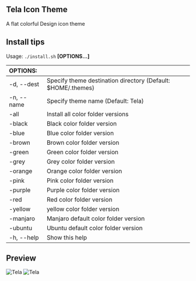 ## Tela Icon Theme
A flat colorful Design icon theme

## Install tips

Usage:  `./install.sh`  **[OPTIONS...]**

|  OPTIONS:           | |
|:--------------------|:-------------|
|-d, --dest           | Specify theme destination directory (Default: $HOME/.themes)|
|-n, --name           | Specify theme name (Default: Tela)|
|-all                 | Install all color folder versions|
|-black               | Black color folder version|
|-blue                | Blue color folder version|
|-brown               | Brown color folder version|
|-green               | Green color folder version|
|-grey                | Grey color folder version|
|-orange              | Orange color folder version|
|-pink                | Pink color folder version|
|-purple              | Purple color folder version|
|-red                 | Red color folder version|
|-yellow              | yellow color folder version|
|-manjaro             | Manjaro default color folder version|
|-ubuntu              | Ubuntu default color folder version|
|-h, --help           | Show this help|

## Preview
![Tela](../master/Preview.jpeg)
![Tela](../master/Preview.png)
